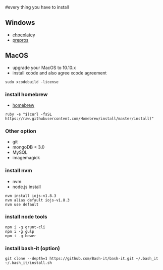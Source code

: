 #every thing you have to install

## Windows

 * [chocolatey](https://chocolatey.org/)
 * [prepros](https://prepros.io/)

## MacOS

 * upgrade your MacOS to 10.10.x
 * install xcode and also agree xcode agreement
 
```
sudo xcodebuild -license
```

### install homebrew

 * [homebrew](http://brew.sh/)
 
```
ruby -e "$(curl -fsSL https://raw.githubusercontent.com/Homebrew/install/master/install)"
```

### Other option

 * git
 * mongoDB < 3.0
 * MySQL
 * imagemagick
 
### install nvm

 * nvm
 * node.js install
 
```
nvm install iojs-v1.8.3
nvm alias default iojs-v1.8.3
nvm use default
```

### install node tools

```
npm i -g grunt-cli
npm i -g gulp
npm i -g bower

```
  

### install bash-it (option)

```
git clone --depth=1 https://github.com/Bash-it/bash-it.git ~/.bash_it
~/.bash_it/install.sh
```

